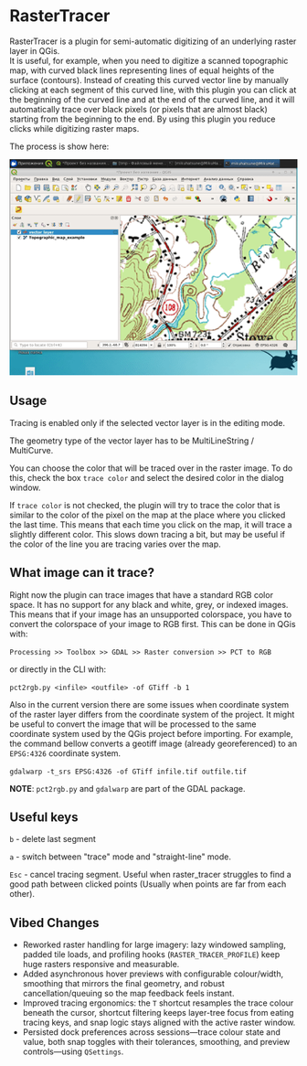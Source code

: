 # RasterTracer

RasterTracer is a plugin for semi-automatic digitizing of an underlying raster
layer in QGis.  
It is useful, for example, when you need to digitize a scanned
topographic map, with curved black lines representing lines of equal heights of
the surface (contours). 
Instead of creating this curved vector line by manually clicking
at each segment of this curved line, with this plugin you
can click at the beginning of the curved line and at the end of the curved
line, and it will automatically trace over black pixels (or pixels that are
almost black) starting from the beginning to the end. 
By using this plugin you reduce
clicks while digitizing raster maps. 

The process is show here: 

<img src="screen.gif" width="640" />

## Usage

Tracing is enabled only if the selected vector layer is in the editing mode.

The geometry type of the vector layer has to be MultiLineString / MultiCurve.

You can choose the color that will be traced over in the raster image. 
To do this, check the box `trace color` and select the desired color in
the dialog window.

If `trace color` is not checked, the plugin will try to trace the color that is 
similar to the color of the pixel on the map at the place where you clicked the
last time.
This means that each time you click on the map, it will trace a slightly
different color.
This slows down tracing a bit, but may be useful if the color of the line you are
tracing varies over the map.

## What image can it trace?

Right now the plugin can trace images that have a standard RGB color space. 
It has no support for any black and white, grey, or indexed images. 
This means that if your image has an unsupported colorspace, 
you have to convert the colorspace of your image to RGB first. This can be done in QGis with:

`Processing >> Toolbox >> GDAL >> Raster conversion >> PCT to RGB` 

or directly in the CLI with:

`pct2rgb.py <infile> <outfile> -of GTiff -b 1`

Also in the current version there are some issues when coordinate system 
of the raster layer differs from the coordinate system of the project.
It might be useful to convert the image that will be processed to the same coordinate
system used by the QGis project before importing. For example, the command bellow
converts a geotiff image (already georeferenced) to an `EPSG:4326` coordinate system.

`gdalwarp -t_srs EPSG:4326 -of GTiff infile.tif outfile.tif`

__NOTE__: `pct2rgb.py` and `gdalwarp` are part of the GDAL package.

## Useful keys


`b` - delete last segment

`a` - switch between "trace" mode and "straight-line" mode.

`Esc` - cancel tracing segment. Useful when raster_tracer struggles to find 
a good path between clicked points (Usually when points are far from each other).

## Vibed Changes

- Reworked raster handling for large imagery: lazy windowed sampling, padded tile loads, and profiling hooks (`RASTER_TRACER_PROFILE`) keep huge rasters responsive and measurable.
- Added asynchronous hover previews with configurable colour/width, smoothing that mirrors the final geometry, and robust cancellation/queuing so the map feedback feels instant.
- Improved tracing ergonomics: the `T` shortcut resamples the trace colour beneath the cursor, shortcut filtering keeps layer-tree focus from eating tracing keys, and snap logic stays aligned with the active raster window.
- Persisted dock preferences across sessions—trace colour state and value, both snap toggles with their tolerances, smoothing, and preview controls—using `QSettings`.
